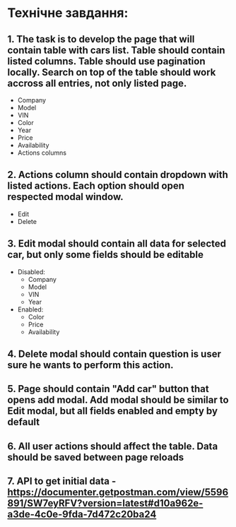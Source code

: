 # Технічне завдання:

## 1. The task is to develop the page that will contain table with cars list. Table should contain listed columns. Table should use pagination locally. Search on top of the table should work accross all entries, not only listed page.
  - Company
  - Model
  - VIN
  - Color
  - Year
  - Price
  - Availability
  - Actions columns
## 2. Actions column should contain dropdown with listed actions. Each option should open respected modal window.
  - Edit
  - Delete
## 3. Edit modal should contain all data for selected car, but only some fields should be editable
  - Disabled:
    - Company
    - Model
    - VIN
    - Year
  - Enabled:
    - Color
    - Price
    - Availability
## 4. Delete modal should contain question is user sure he wants to perform this action.
## 5. Page should contain "Add car" button that opens add modal. Add modal should be similar to Edit modal, but all fields enabled and empty by default
## 6. All user actions should affect the table. Data should be saved between page reloads
## 7. API to get initial data - https://documenter.getpostman.com/view/5596891/SW7eyRFV?version=latest#d10a962e-a3de-4c0e-9fda-7d472c20ba24
